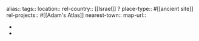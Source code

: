 alias::
tags::
location::
rel-country:: [[Israel]] ?
place-type:: #[[ancient site]] rel-projects:: #[[Adam's Atlas]]
nearest-town::
map-url::

-
-
